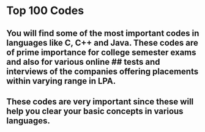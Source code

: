 # Top 100 Codes

## You will find some of the most important codes in languages like C, C++ and Java. These codes are of prime importance for college semester exams and also for various online ## tests and interviews of the companies offering placements within varying range in LPA.

## These codes are very important since these will help you clear your basic concepts in various languages.
